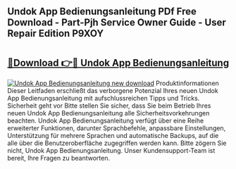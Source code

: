 ## Undok App Bedienungsanleitung PDf Free Download - Part-Pjh Service Owner Guide - User Repair Edition P9XOY

# <h2><a href="http://df0hmf.blite.top/?on=Undok+App+Bedienungsanleitung">🔗Download 👉🔴 Undok App Bedienungsanleitung</a></h2>

[![Undok App Bedienungsanleitung new download](https://i.imgur.com/lujVjoI.png)](http://df0hmf.blite.top/?on=Undok+App+Bedienungsanleitung)
Produktinformationen Dieser Leitfaden erschließt das verborgene Potenzial Ihres neuen Undok App Bedienungsanleitung mit aufschlussreichen Tipps und Tricks. Sicherheit geht vor Bitte stellen Sie sicher, dass Sie beim Betrieb Ihres neuen Undok App Bedienungsanleitung alle Sicherheitsvorkehrungen beachten. Undok App Bedienungsanleitung verfügt über eine Reihe erweiterter Funktionen, darunter Sprachbefehle, anpassbare Einstellungen, Unterstützung für mehrere Sprachen und automatische Backups, auf die alle über die Benutzeroberfläche zugegriffen werden kann. Bitte zögern Sie nicht, Undok App Bedienungsanleitung. Unser Kundensupport-Team ist bereit, Ihre Fragen zu beantworten.
